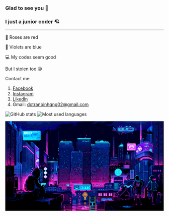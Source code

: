 ### Glad to see you :smiling_face_with_three_hearts:
### I just a junior coder :cupid:
---
🌹 Roses are red

🌷 Violets are blue

💻 My codes seem good

But I stolen too 😥

Contact me:
1. [Facebook](https://www.facebook.com/bin.do.jjw/)
2. [Instagram](https://www.instagram.com/bin_do.02/)
3. [LikedIn](https://www.linkedin.com/in/%C4%91%E1%BB%97-tr%E1%BA%A7n-b%C3%ACnh-419665215/)
4. Gmail: dotranbinhqng02@gmail.com

![GitHub stats](https://github-readme-stats.vercel.app/api?username=dtrbinh&&show_icons=true&title_color=00ffff&icon_color=cc66ff&text_color=daf7dc&bg_color=1e2731)
![Most used languages](https://github-readme-stats-anuraghazra1.vercel.app/api/top-langs/?username=dtrbinh&theme=material-palenight&langs_count=10&hide=pug,ejs,richtextformat,batchfile)

![image](https://github.com/dtrbinh/dtrbinh/blob/main/img/9bc27292880429.5e569ff84e4d0.gif)

